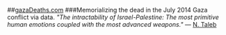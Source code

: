 ##[gazaDeaths.com](http://gazadeaths.com)
###Memorializing the dead in the July 2014 Gaza conflict via data.
*"The intractability of Israel-Palestine: The most primitive human emotions coupled with the most advanced weapons."* — [N. Taleb](https://twitter.com/nntaleb/status/488373148283600896)

